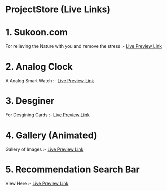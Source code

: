# ProjectStore (Live Links) 

# 1. Sukoon.com 
For relieving the Nature with you and remove the stress  :-  <a href= "https://sukooon.netlify.app/"> Live Preview Link </a>

# 2. Analog Clock

A Analog Smart Watch :- <a href= "https://analogyclock.netlify.app/"> Live Preview Link </a>



# 3. Desginer

For Desgining Cards  :- <a href= "https://desginer.netlify.app/"> Live Preview Link </a>


# 4. Gallery (Animated) 
Gallery of Images :- <a href= "https://whimsical-strudel-5beb62.netlify.app/"> Live Preview Link </a>


# 5. Recommendation Search Bar 
View Here :- <a href= "https://ephemeral-sprite-71ade3.netlify.app/"> Live Preview Link </a>

